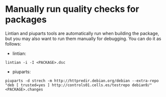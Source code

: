 # Manually run quality checks for packages

Lintian and piuparts tools are automatically run when building the package, 
but you may also want to run them manually for debugging. You can do it as 
follows:

- lintian: 
``` 
lintian -i -I <PACKAGE>.dsc
``` 

- piuparts: 
```
piuparts -d strech -m http://httpredir.debian.org/debian --extra-repo "deb [ trusted=yes ] http://controls01.cells.es/testrepo debian9/" <PACKAGE>.changes
```


